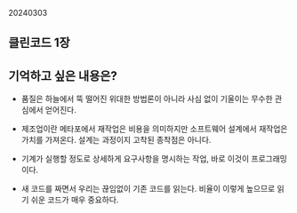 20240303

## 클린코드 1장

## 기억하고 싶은 내용은?

- 품질은 하늘에서 뚝 떨어진 위대한 방법론이 아니라 사심 없이 기울이는 무수한 관심에서 얻어진다.

- 제조업이란 메타포에서 재작업은 비용을 의미하지만 소프트웨어 설계에서 재작업은 가치를 가져온다. 설계는 과정이지 고착된 종착점은 아니다.

- 기계가 실행할 정도로 상세하게 요구사항을 명시하는 작업, 바로 이것이 프로그래밍이다.

- 새 코드를 짜면서 우리는 끊임없이 기존 코드를 읽는다. 비율이 이렇게 높으므로 읽기 쉬운 코드가 매우 중요하다.
